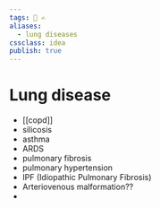 ```yaml
---
tags: 🏡 ✍️
aliases: 
  - lung diseases
cssclass: idea
publish: true
---
```

# Lung disease
- [[copd]]
- silicosis
- asthma
- ARDS
- pulmonary fibrosis
- pulmonary hypertension
- IPF (Idiopathic Pulmonary Fibrosis)
- Arteriovenous malformation??
- 